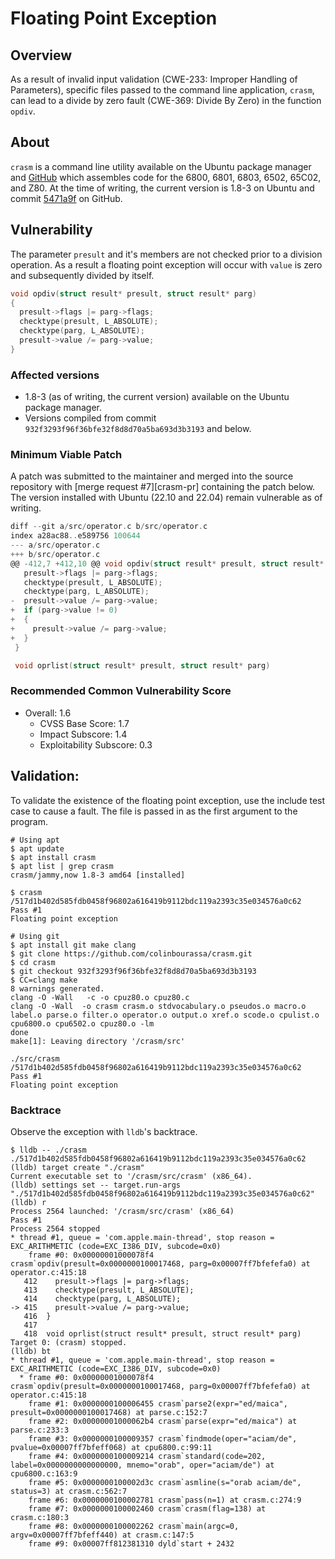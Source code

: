 # Floating Point Exception

## Overview

As a result of invalid input validation (CWE-233: Improper Handling of Parameters), specific files passed to the command line application, `crasm`, can lead to a divide by zero fault (CWE-369: Divide By Zero) in the function `opdiv`.

## About

`crasm` is a command line utility available on the Ubuntu package manager and [GitHub][crasm-github] which assembles code for the 6800, 6801, 6803, 6502, 65C02, and Z80. At the time of writing, the current version is 1.8-3 on Ubuntu and commit [5471a9f][5471a9f] on GitHub.

## Vulnerability

The parameter `presult` and it's members are not checked prior to a division operation. As a result a floating point exception will occur with `value` is zero and subsequently divided by itself.

```C
void opdiv(struct result* presult, struct result* parg)
{
  presult->flags |= parg->flags;
  checktype(presult, L_ABSOLUTE);
  checktype(parg, L_ABSOLUTE);
  presult->value /= parg->value;
}
```

### Affected versions

- 1.8-3 (as of writing, the current version) available on the Ubuntu package manager.
- Versions compiled from commit `932f3293f96f36bfe32f8d8d70a5ba693d3b3193` and below.

### Minimum Viable Patch

A patch was submitted to the maintainer and merged into the source repository with [merge request #7][crasm-pr] containing the patch below. The version installed with Ubuntu (22.10 and 22.04) remain vulnerable as of writing.

```c
diff --git a/src/operator.c b/src/operator.c
index a28ac88..e589756 100644
--- a/src/operator.c
+++ b/src/operator.c
@@ -412,7 +412,10 @@ void opdiv(struct result* presult, struct result* parg)
   presult->flags |= parg->flags;
   checktype(presult, L_ABSOLUTE);
   checktype(parg, L_ABSOLUTE);
-  presult->value /= parg->value;
+  if (parg->value != 0)
+  {
+    presult->value /= parg->value;
+  }
 }

 void oprlist(struct result* presult, struct result* parg)
```

### Recommended Common Vulnerability Score

- Overall: 1.6
  - CVSS Base Score: 1.7
  - Impact Subscore: 1.4
  - Exploitability Subscore: 0.3

## Validation:

To validate the existence of the floating point exception, use the include test case to cause a fault. The file is passed in as the first argument to the program.

```shell
# Using apt
$ apt update
$ apt install crasm
$ apt list | grep crasm
crasm/jammy,now 1.8-3 amd64 [installed]

$ crasm /517d1b402d585fdb0458f96802a616419b9112bdc119a2393c35e034576a0c62
Pass #1
Floating point exception

# Using git
$ apt install git make clang
$ git clone https://github.com/colinbourassa/crasm.git
$ cd crasm
$ git checkout 932f3293f96f36bfe32f8d8d70a5ba693d3b3193
$ CC=clang make
8 warnings generated.
clang -O -Wall   -c -o cpuz80.o cpuz80.c
clang -O -Wall  -o crasm crasm.o stdvocabulary.o pseudos.o macro.o label.o parse.o filter.o operator.o output.o xref.o scode.o cpulist.o cpu6800.o cpu6502.o cpuz80.o -lm
done
make[1]: Leaving directory '/crasm/src'

./src/crasm /517d1b402d585fdb0458f96802a616419b9112bdc119a2393c35e034576a0c62
Pass #1
Floating point exception
```

### Backtrace

Observe the exception with `lldb`'s backtrace.

```text
$ lldb -- ./crasm ./517d1b402d585fdb0458f96802a616419b9112bdc119a2393c35e034576a0c62
(lldb) target create "./crasm"
Current executable set to '/crasm/src/crasm' (x86_64).
(lldb) settings set -- target.run-args  "./517d1b402d585fdb0458f96802a616419b9112bdc119a2393c35e034576a0c62"
(lldb) r
Process 2564 launched: '/crasm/src/crasm' (x86_64)
Pass #1
Process 2564 stopped
* thread #1, queue = 'com.apple.main-thread', stop reason = EXC_ARITHMETIC (code=EXC_I386_DIV, subcode=0x0)
    frame #0: 0x00000001000078f4 crasm`opdiv(presult=0x0000000100017468, parg=0x00007ff7bfefefa0) at operator.c:415:18
   412    presult->flags |= parg->flags;
   413    checktype(presult, L_ABSOLUTE);
   414    checktype(parg, L_ABSOLUTE);
-> 415    presult->value /= parg->value;
   416  }
   417
   418  void oprlist(struct result* presult, struct result* parg)
Target 0: (crasm) stopped.
(lldb) bt
* thread #1, queue = 'com.apple.main-thread', stop reason = EXC_ARITHMETIC (code=EXC_I386_DIV, subcode=0x0)
  * frame #0: 0x00000001000078f4 crasm`opdiv(presult=0x0000000100017468, parg=0x00007ff7bfefefa0) at operator.c:415:18
    frame #1: 0x0000000100006455 crasm`parse2(expr="ed/maica", presult=0x0000000100017468) at parse.c:152:7
    frame #2: 0x00000001000062b4 crasm`parse(expr="ed/maica") at parse.c:233:3
    frame #3: 0x0000000100009357 crasm`findmode(oper="aciam/de", pvalue=0x00007ff7bfeff068) at cpu6800.c:99:11
    frame #4: 0x0000000100009214 crasm`standard(code=202, label=0x0000000000000000, mnemo="orab", oper="aciam/de") at cpu6800.c:163:9
    frame #5: 0x0000000100002d3c crasm`asmline(s="orab aciam/de", status=3) at crasm.c:562:7
    frame #6: 0x0000000100002781 crasm`pass(n=1) at crasm.c:274:9
    frame #7: 0x0000000100002460 crasm`crasm(flag=138) at crasm.c:180:3
    frame #8: 0x0000000100002262 crasm`main(argc=0, argv=0x00007ff7bfeff440) at crasm.c:147:5
    frame #9: 0x00007ff812381310 dyld`start + 2432
```

[crasm-ubuntu]: https://packages.ubuntu.com/kinetic/crasm
[crasm-github]: https://github.com/colinbourassa/crasm
[5471a9f]: https://github.com/colinbourassa/crasm/commit/5471a9f991fa795a1e86568cf5b4433e6c169047